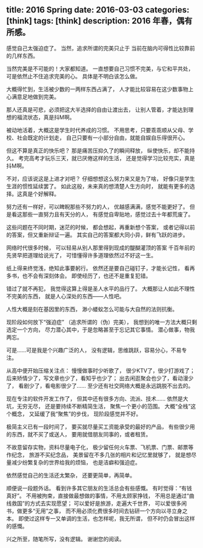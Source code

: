 title: 2016 Spring
date: 2016-03-03
categories: [think]
tags: [think]
description: 2016 年春，偶有所感。
---

感觉自己太强迫症了。
当然，追求所谓的完美只止于
当前在脑内可得性比较靠前的几样东西。

当然完美是不可能的！大家都知道。
一直想要自己习惯不完美，与它和平共处，
可是依然止不住追求完美的心。
具体是不明白该怎么做。

大概得忙到，生活被少数的一两样东西占满了，
人才能比较容易在这少数事物上心满意足地做到完美。

那人还真是可悲，必须把这大半选择的自由让渡出去，
让别人管着，才能达到理想的福流状态，真是抖M啊。

被动地活着，大概这是学生时代养成的习惯。
不用思考，只要乖乖顺从父母、学校、社会既定的计划走，
自己只要有一小部分自由，就能自娱自乐得很开心。

但这不算是真正的快乐吧？
那是痛苦压抑久了的瞬间释放，
纵使快乐，却不能持久。
考完高考才玩乐三天，就已厌倦这样的生活，
还是觉得学习比较充实，真是抖M啊。

不对，应该说这是上进才对吧？
仔细想想这么努力来又是为了啥，
好像只是学生生涯的惯性延续罢了。
如此这般，未来真的想清楚人生方向时，
就能有更多的选择。这真是个好解释。

努力还有一样好，可以睥睨那些不努力的人，
优越感满满，感觉不能更好了。
但是看这那些一直努力且有天分的人，
有感觉自卑贴地，感觉过去十年都荒废了。

这些问题在不同时期，迷茫的时候，
都会想起，再重新想个答案，
或者记得以前的答案，但又重新辩证一遍。
其实自己的答案都大同小异，鲜有飞跃的进步。

网络时代很多时候，
可以轻易从别人那里得到现成的醍醐灌顶的答案
千百年前的先贤早把道理给说光了，
可惜懂得许多道理依然过不好这一生。

纸上得来终觉浅，绝知此事要躬行。
依然还是要自己碰钉子，才能长记性，
看再多书，也不会有深刻体会。
即使经历了，也还不是重复犯错。

错过了就不再犯，
我觉得这算上得是圣人水平的品行了。
大概那让人如此不理性不完美的东西，
就是人心深处的东西——人性吧。

人性大概是刻在基因里的东西，
渺小蝼蚁怎么可能与大自然的法则抗衡。

现阶段如何放下“强迫症”
（追求所谓的（伪）完美），
我想到的唯一方法大概只剩选定一个方向，
尽力潜心其中，于是忽略甚至于忘记其它事情。
潜心做事，物我两忘。

可是……可是我是个兴趣广泛的人，
没有逻辑，思维跳跃，容易分心，不易专注。

从高中便开始压缩关注点：
慢慢做事时少听歌了，
很少KTV了，很少打游戏了；
后来矫情少了，写文章也少了，看知乎也少了；
出去闲逛聚会也少了，看动漫少了，
看剧少了，看电影很少了……
至少还有社交网络大概是永远跳脱不出去的。

现在专注的软件开发工作了，
但其中还有很多方向、流派、技术……
依然是大坑，无穷无尽，
还是要持续不断精简生活，
聚焦一个更小的范围。
大概“全栈”这个概念，
又延缓了我“聚焦”的步伐，
现阶段感觉并不好。

极简主义已有一段时间了，
要买就尽量买工资能承受的最好的产品，
有些很少用的东西，就不买了或送人，
要用就借朋友同事的，或者租赁。

不故意留存实物，资料尽量电子化，
极少留任何火车票、飞机票、门票、邮票等作纪念，
旅游不买纪念品，
美景留在不多几张的相片和记忆里就够了，
就是想尽量减少纷繁复杂的世界给我的烦恼，
也是洁癖和强迫症。

依然感觉自己的生活还太繁杂，
还要更简单，再简单。

顺便说一段题外话。
看到许多其它朋友的生活总会有些感慨。
有时觉得：“有钱真好”。
不用被拘束，直接做最想做的事情，不用太顾家挣钱，
不用总是通过“曲线救国”的方式去实现愿望；
可以爱好是旅游，走遍大千世界，
可以爱很多闲书，做更多“无用”之事，
而不用必须化费很多时间去钻研一个方向以寻立身之本。
即使过这样专一又单调的生活，也怎样呢，我无所谓，
但不时仍会冒出这样的感慨。

兴之所至，随笔所写，没有逻辑。
谢谢您的阅读。
